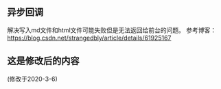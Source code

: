 ## 异步回调
解决写入md文件和html文件可能失败但是无法返回给前台的问题。
参考博客：
https://blog.csdn.net/strangedbly/article/details/61925167

## 这是修改后的内容
(修改于2020-3-6)